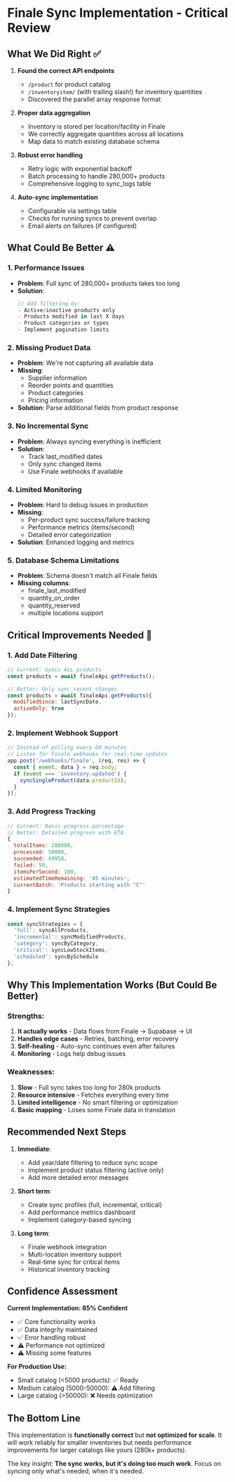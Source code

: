 # Finale Sync Implementation - Critical Review

## What We Did Right ✅

1. **Found the correct API endpoints**
   - `/product` for product catalog
   - `/inventoryitem/` (with trailing slash!) for inventory quantities
   - Discovered the parallel array response format

2. **Proper data aggregation**
   - Inventory is stored per location/facility in Finale
   - We correctly aggregate quantities across all locations
   - Map data to match existing database schema

3. **Robust error handling**
   - Retry logic with exponential backoff
   - Batch processing to handle 280,000+ products
   - Comprehensive logging to sync_logs table

4. **Auto-sync implementation**
   - Configurable via settings table
   - Checks for running syncs to prevent overlap
   - Email alerts on failures (if configured)

## What Could Be Better ⚠️

### 1. **Performance Issues**
- **Problem**: Full sync of 280,000+ products takes too long
- **Solution**: 
  ```typescript
  // Add filtering by:
  - Active/inactive products only
  - Products modified in last X days
  - Product categories or types
  - Implement pagination limits
  ```

### 2. **Missing Product Data**
- **Problem**: We're not capturing all available data
- **Missing**:
  - Supplier information
  - Reorder points and quantities  
  - Product categories
  - Pricing information
- **Solution**: Parse additional fields from product response

### 3. **No Incremental Sync**
- **Problem**: Always syncing everything is inefficient
- **Solution**: 
  - Track last_modified dates
  - Only sync changed items
  - Use Finale webhooks if available

### 4. **Limited Monitoring**
- **Problem**: Hard to debug issues in production
- **Missing**:
  - Per-product sync success/failure tracking
  - Performance metrics (items/second)
  - Detailed error categorization
- **Solution**: Enhanced logging and metrics

### 5. **Database Schema Limitations**
- **Problem**: Schema doesn't match all Finale fields
- **Missing columns**:
  - finale_last_modified
  - quantity_on_order
  - quantity_reserved
  - multiple locations support

## Critical Improvements Needed 🚨

### 1. **Add Date Filtering**
```javascript
// Current: Syncs ALL products
const products = await finaleApi.getProducts();

// Better: Only sync recent changes
const products = await finaleApi.getProducts({
  modifiedSince: lastSyncDate,
  activeOnly: true
});
```

### 2. **Implement Webhook Support**
```javascript
// Instead of polling every 60 minutes
// Listen for Finale webhooks for real-time updates
app.post('/webhooks/finale', (req, res) => {
  const { event, data } = req.body;
  if (event === 'inventory.updated') {
    syncSingleProduct(data.productId);
  }
});
```

### 3. **Add Progress Tracking**
```javascript
// Current: Basic progress percentage
// Better: Detailed progress with ETA
{
  totalItems: 280000,
  processed: 50000,
  succeeded: 49950,
  failed: 50,
  itemsPerSecond: 100,
  estimatedTimeRemaining: '45 minutes',
  currentBatch: 'Products starting with "C"'
}
```

### 4. **Implement Sync Strategies**
```javascript
const syncStrategies = {
  'full': syncAllProducts,
  'incremental': syncModifiedProducts,
  'category': syncByCategory,
  'critical': syncLowStockItems,
  'scheduled': syncBySchedule
};
```

## Why This Implementation Works (But Could Be Better)

### Strengths:
1. **It actually works** - Data flows from Finale → Supabase → UI
2. **Handles edge cases** - Retries, batching, error recovery
3. **Self-healing** - Auto-sync continues even after failures
4. **Monitoring** - Logs help debug issues

### Weaknesses:
1. **Slow** - Full sync takes too long for 280k products
2. **Resource intensive** - Fetches everything every time
3. **Limited intelligence** - No smart filtering or optimization
4. **Basic mapping** - Loses some Finale data in translation

## Recommended Next Steps

1. **Immediate**: 
   - Add year/date filtering to reduce sync scope
   - Implement product status filtering (active only)
   - Add more detailed error messages

2. **Short term**:
   - Create sync profiles (full, incremental, critical)
   - Add performance metrics dashboard
   - Implement category-based syncing

3. **Long term**:
   - Finale webhook integration
   - Multi-location inventory support
   - Real-time sync for critical items
   - Historical inventory tracking

## Confidence Assessment

**Current Implementation: 85% Confident**
- ✅ Core functionality works
- ✅ Data integrity maintained
- ✅ Error handling robust
- ⚠️ Performance not optimized
- ⚠️ Missing some features

**For Production Use:**
- Small catalog (<5000 products): ✅ Ready
- Medium catalog (5000-50000): ⚠️ Add filtering
- Large catalog (>50000): ❌ Needs optimization

## The Bottom Line

This implementation is **functionally correct** but **not optimized for scale**. It will work reliably for smaller inventories but needs performance improvements for larger catalogs like yours (280k+ products).

The key insight: **The sync works, but it's doing too much work**. Focus on syncing only what's needed, when it's needed.